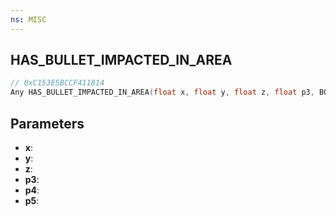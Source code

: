 ```yaml
---
ns: MISC
---
```

## HAS_BULLET_IMPACTED_IN_AREA

```c
// 0xC153E5BCCF411814
Any HAS_BULLET_IMPACTED_IN_AREA(float x, float y, float z, float p3, BOOL p4, BOOL p5);
```

## Parameters
* **x**:
* **y**:
* **z**:
* **p3**:
* **p4**:
* **p5**:
